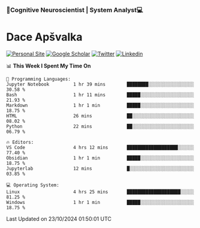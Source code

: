 ### 🧠Cognitive Neuroscientist | System Analyst💻
# Dace Apšvalka

[![Personal Site](https://img.shields.io/badge/website-teal?style=for-the-badge&logo=About.me&logoColor=white)](https://dcdace.net/)
[![Google Scholar](https://img.shields.io/badge/Scholar-yellow?style=for-the-badge&logo=googlescholar&logoColor=ffffff)](https://scholar.google.com/citations?hl=en&user=W8q0HBkAAAAJ&view_op=list_works&sortby=pubdate)
[![Twitter](https://img.shields.io/badge/Twitter-1DA1F2?logo=twitter&logoColor=white&style=for-the-badge)](https://twitter.com/dcdace)
[![Linkedin](https://img.shields.io/badge/linkedin-0077B5?logo=linkedin&logoColor=white&style=for-the-badge)](https://www.linkedin.com/in/dace-apsvalka/)

<!--
[![Dace's wakatime stats](https://github-readme-stats.vercel.app/api/wakatime?username=dcdace&theme=react&layout=compact&custom_title=Coding+past+7+days&v=2)](https://github.com/dcdace/dcdace)


[![github](https://img.shields.io/github/followers/dcdace?logo=github&style=plastic)](https://github.com/dcdace?tab=followers "GitHub followers")
[![wakatime](https://wakatime.com/badge/user/6e7556d3-b1db-4eef-a7e8-9bad735fc27e.svg?style=plastic?v=2)](https://wakatime.com/@6e7556d3-b1db-4eef-a7e8-9bad735fc27e "Total time coded since Feb 28 2022")

[![twitter](https://img.shields.io/twitter/follow/dcdace?label=followers&logo=twitter&color=%23007ec6&style=plastic)](https://twitter.com/dcdace "Twitter followers")

[![Dace's languages](https://github-readme-stats-one-nu-13.vercel.app/api/top-langs/?username=dcdace&langs_count=10&theme=nord&layout=compact)](https://github.com/anuraghazra/github-readme-stats) 
[![Dace's GitHub stats](https://github-readme-stats-one-nu-13.vercel.app/api?username=dcdace&theme=dracula&hide=prs,issues&count_private=true&show_icons=true&hide_rank=true&include_all_commits=true&hide_title=false&custom_title=GitHub+Stats)](https://github.com/anuraghazra/github-readme-stats)
-->

<!--START_SECTION:waka-->
📊 **This Week I Spent My Time On** 

```text
💬 Programming Languages: 
Jupyter Notebook         1 hr 39 mins        ████████░░░░░░░░░░░░░░░░░   30.58 % 
Bash                     1 hr 11 mins        █████░░░░░░░░░░░░░░░░░░░░   21.93 % 
Markdown                 1 hr 1 min          █████░░░░░░░░░░░░░░░░░░░░   18.75 % 
HTML                     26 mins             ██░░░░░░░░░░░░░░░░░░░░░░░   08.02 % 
Python                   22 mins             ██░░░░░░░░░░░░░░░░░░░░░░░   06.79 % 

🔥 Editors: 
VS Code                  4 hrs 12 mins       ███████████████████░░░░░░   77.40 % 
Obsidian                 1 hr 1 min          █████░░░░░░░░░░░░░░░░░░░░   18.75 % 
Jupyterlab               12 mins             █░░░░░░░░░░░░░░░░░░░░░░░░   03.85 % 

💻 Operating System: 
Linux                    4 hrs 25 mins       ████████████████████░░░░░   81.25 % 
Windows                  1 hr 1 min          █████░░░░░░░░░░░░░░░░░░░░   18.75 % 
```


 Last Updated on 23/10/2024 01:50:01 UTC
<!--END_SECTION:waka-->

